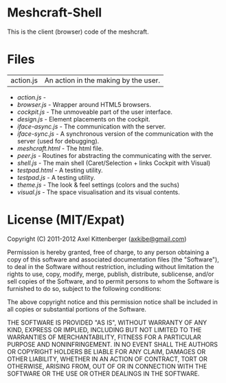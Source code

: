 Meshcraft-Shell
===============
This is the client (browser) code of the meshcraft.

Files
=====
<table>

 <tr><td>   action.js
</td><td>   An action in the making by the user.
</td></tr>

</table>

* *action.js* -
* *browser.js* - Wrapper around HTML5 browsers.
* *cockpit.js* - The unmoveable part of the user interface.
* *design.js* - Element placements on the cockpit.
* *iface-async.js* - The communication with the server.
* *iface-sync.js* - A synchronous version of the communication with the server (used for debugging).
* *meshcraft.html* - The html file.
* *peer.js* - Routines for abstracting the communicating with the server.
* *shell.js* - The main shell (Caret/Selection + links Cockpit with Visual)
* *testpad.html* - A testing utility.
* *testpad.js* - A testing utility.
* *theme.js* - The look & feel settings (colors and the suchs)
* *visual.js* - The space visualisation and its visual contents.


License (MIT/Expat)
===================
Copyright (C) 2011-2012 Axel Kittenberger (axkibe@gmail.com)

Permission is hereby granted, free of charge, to any person obtaining a copy of this software and associated documentation files (the "Software"), to deal in the Software without restriction, including without limitation the rights to use, copy, modify, merge, publish, distribute, sublicense, and/or sell copies of the Software, and to permit persons to whom the Software is furnished to do so, subject to the following conditions:

The above copyright notice and this permission notice shall be included in all copies or substantial portions of the Software.

THE SOFTWARE IS PROVIDED "AS IS", WITHOUT WARRANTY OF ANY KIND, EXPRESS OR IMPLIED, INCLUDING BUT NOT LIMITED TO THE WARRANTIES OF MERCHANTABILITY, FITNESS FOR A PARTICULAR PURPOSE AND NONINFRINGEMENT. IN NO EVENT SHALL THE AUTHORS OR COPYRIGHT HOLDERS BE LIABLE FOR ANY CLAIM, DAMAGES OR OTHER LIABILITY, WHETHER IN AN ACTION OF CONTRACT, TORT OR OTHERWISE, ARISING FROM, OUT OF OR IN CONNECTION WITH THE SOFTWARE OR THE USE OR OTHER DEALINGS IN THE SOFTWARE.

